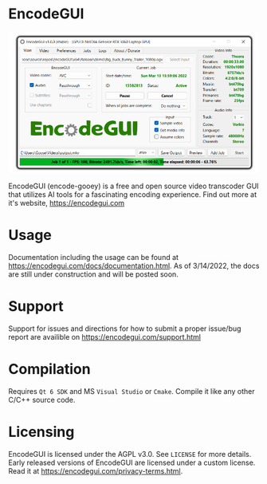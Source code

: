 # EncodeGUI
![alt text][egui]

[egui]: https://github.com/DaGooseYT/EncodeGUI/blob/main/Assets/gui.png

EncodeGUI (encode-gooey) is a free and open source video transcoder GUI that utilizes AI tools for a fascinating encoding experience. Find out more at it's website, https://encodegui.com

# Usage
Documentation including the usage can be found at https://encodegui.com/docs/documentation.html. As of 3/14/2022, the docs are still under construction and will be posted soon. 

# Support
Support for issues and directions for how to submit a proper issue/bug report are availible on https://encodegui.com/support.html

# Compilation
Requires `Qt 6 SDK` and MS `Visual Studio` or `Cmake`.
Compile it like any other C/C++ source code.

# Licensing
EncodeGUI is licensed under the AGPL v3.0. See `LICENSE` for more details. Early released versions of EncodeGUI are licensed under a custom license. Read it at https://encodegui.com/privacy-terms.html.
